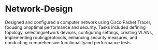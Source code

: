 # Network-Design
Designed and configured a computer network using Cisco Packet Tracer, focusing onoptimal performance and security. Tasks included defining topology, selectingnetwork devices, configuring settings, creating VLANs, implementing routingprotocols, enhancing security measures, and conducting comprehensive functionalityand performance tests.

